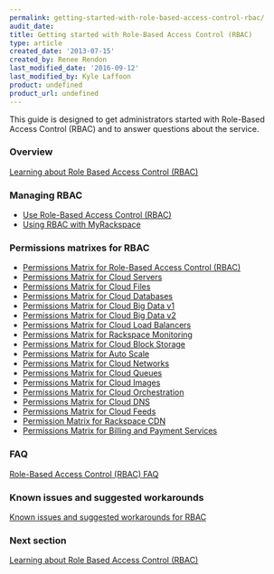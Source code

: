 ```yaml
---
permalink: getting-started-with-role-based-access-control-rbac/
audit_date:
title: Getting started with Role-Based Access Control (RBAC)
type: article
created_date: '2013-07-15'
created_by: Renee Rendon
last_modified_date: '2016-09-12'
last_modified_by: Kyle Laffoon
product: undefined
product_url: undefined
---
```


This guide is designed to get administrators started with
Role-Based Access Control (RBAC) and to answer questions about the
service.

### Overview

[Learning about Role Based Access Control (RBAC)](/how-to/overview-role-based-access-control-rbac)

### Managing RBAC

-   [Use Role-Based Access Control (RBAC)](/how-to/managing-role-based-access-control-rbac)
-   [Using RBAC with MyRackspace](/how-to/using-rbac-with-myrackspace)

### Permissions matrixes for RBAC

-   [Permissions Matrix for Role-Based Access Control (RBAC)](/how-to/permissions-matrix-for-role-based-access-control-rbac)
-   [Permissions Matrix for Cloud Servers](/how-to/permissions-matrix-for-next-generation-cloud-servers)
-   [Permissions Matrix for Cloud Files](/how-to/permissions-matrix-for-cloud-files)
-   [Permissions Matrix for Cloud Databases](/how-to/permissions-matrix-for-cloud-databases)
-   [Permissions Matrix for Cloud Big Data v1](/how-to/detailed-permissions-matrix-for-cloud-big-data)
-   [Permissions Matrix for Cloud Big Data v2](/how-to/detailed-permissions-matrix-for-cloud-big-data-v2)
-   [Permissions Matrix for Cloud Load Balancers](/how-to/permissions-matrix-for-cloud-load-balancers)
-   [Permissions Matrix for Rackspace Monitoring](/how-to/detailed-permissions-matrix-for-rackspace-monitoring)
-   [Permissions Matrix for Cloud Block Storage](/how-to/permissions-matrix-for-cloud-block-storage)
-   [Permissions Matrix for Auto Scale](/how-to/permissions-matrix-for-auto-scale)
-   [Permissions Matrix for Cloud Networks](/how-to/permissions-matrix-for-cloud-networks)
-   [Permissions Matrix for Cloud Queues](/how-to/permissions-matrix-for-cloud-queues)
-   [Permissions Matrix for Cloud Images](/how-to/detailed-permissions-matrix-for-cloud-images)
-   [Permissions Matrix for Cloud Orchestration](/how-to/permissions-matrix-for-cloud-orchestration)
-   [Permissions Matrix for Cloud DNS](/how-to/detailed-permissions-matrix-for-dns)
-   [Permissions Matrix for Cloud Feeds](/how-to/detailed-permissions-matrix-for-cloud-feeds)
-   [Permission Matrix for Rackspace CDN](/how-to/permission-matrix-for-rackspace-cdn)
-   [Permissions Matrix for Billing and Payment Services](/how-to/detailed-permissions-matrix-for-billing-services)

### FAQ

[Role-Based Access Control (RBAC) FAQ](/how-to/faq-role-based-access-control-rbac)

### Known issues and suggested workarounds

[Known issues and suggested workarounds for RBAC](/how-to/known-issues-and-suggested-workarounds-role-based-access-control-rbac)

### Next section

[Learning about Role Based Access Control (RBAC)](/how-to/overview-role-based-access-control-rbac)
